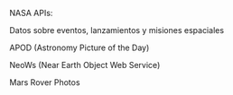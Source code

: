 NASA APIs:

<p>Datos sobre eventos, lanzamientos y misiones espaciales</p>
<p>APOD (Astronomy Picture of the Day)</p>
<p>NeoWs (Near Earth Object Web Service)</p>
<p>Mars Rover Photos</p>